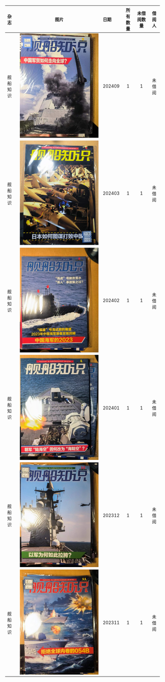 | 杂志 | 图片 | 日期 | 所有数量 | 未借阅数量 | 借阅人 |
| :--- | :---: | :--- | :---: | :---: | :---: |
| 舰船知识 | ![JCZS202409](image/JCZS202409.jpg) | 202409 | 1 | 1 | 未借阅 |
| 舰船知识 | ![JCZS202403](image/JCZS202403.jpg) | 202403 | 1 | 1 | 未借阅 |
| 舰船知识 | ![JCZS202402](image/JCZS202402.jpg) | 202402 | 1 | 1 | 未借阅 |
| 舰船知识 | ![JCZS202401](image/JCZS202401.jpg) | 202401 | 1 | 1 | 未借阅 |
| 舰船知识 | ![JCZS202312](image/JCZS202312.jpg) | 202312 | 1 | 1 | 未借阅 |
| 舰船知识 | ![JCZS202311](image/JCZS202311.jpg) | 202311 | 1 | 1 | 未借阅 |